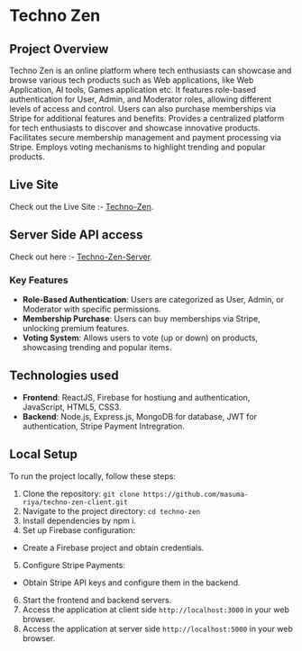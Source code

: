 # Techno Zen

## Project Overview
Techno Zen is an online platform where tech enthusiasts can showcase and browse various tech products such as Web applications, like Web Application, AI tools, Games application etc. It features role-based authentication for User, Admin, and Moderator roles, allowing different levels of access and control. Users can also purchase memberships via Stripe for additional features and benefits. Provides a centralized platform for tech enthusiasts to discover and showcase innovative products. Facilitates secure membership management and payment processing via Stripe. Employs voting mechanisms to highlight trending and popular products.

## Live Site
Check out the Live Site :- [Techno-Zen](https://techno-zen.web.app/).

## Server Side API access
Check out here :- [Techno-Zen-Server](https://techno-zen-server.vercel.app).

### Key Features
- **Role-Based Authentication**: Users are categorized as User, Admin, or Moderator with specific permissions.
- **Membership Purchase**: Users can buy memberships via Stripe, unlocking premium features.
- **Voting System**: Allows users to vote (up or down) on products, showcasing trending and popular items.

## Technologies used
- **Frontend**: ReactJS, Firebase for hostiung and authentication, JavaScript, HTML5, CSS3.
- **Backend**: Node.js, Express.js, MongoDB for database, JWT for authentication, Stripe Payment Intregration.

## Local Setup
To run the project locally, follow these steps:
1. Clone the repository: `git clone https://github.com/masuma-riya/techno-zen-client.git`
2. Navigate to the project directory: `cd techno-zen`
3. Install dependencies by npm i.
4. Set up Firebase configuration:
- Create a Firebase project and obtain credentials.
5. Configure Stripe Payments:
- Obtain Stripe API keys and configure them in the backend.
6. Start the frontend and backend servers.
7. Access the application at client side `http://localhost:3000` in your web browser.
8. Access the application at server side `http://localhost:5000` in your web browser.
